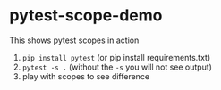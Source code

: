 # pytest-scope-demo
This shows pytest scopes in action

1. `pip install pytest` (or pip install requirements.txt)
2. `pytest -s .`  (without the `-s` you will not see output)
3. play with scopes to see difference
